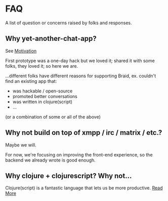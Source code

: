 # FAQ

A list of question or concerns raised by folks and responses.

## Why yet-another-chat-app?

See [Motivation](https://github.com/braidchat/meta/wiki/Motivation)

First prototype was a one-day hack but we loved it; shared it with some folks, they loved it; so here we are.

...different folks have different reasons for supporting Braid, ex. couldn't find an existing app that:

 - was hackable / open-source
 - promoted better conversations
 - was written in clojure(script)
 - ...

(or a combination of some or all of the above)

## Why not build on top of xmpp / irc / matrix / etc.?

Maybe we will.

For now, we're focusing on improving the front-end experience, so the backend we already wrote is good enough.

## Why clojure + clojurescript? Why not...

Clojure(script) is a fantastic language that lets us be more productive. [Read More](../dev/stack.md)
